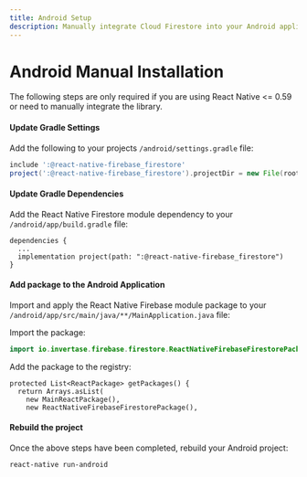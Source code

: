 ```yaml
---
title: Android Setup
description: Manually integrate Cloud Firestore into your Android application.
---
```


# Android Manual Installation

The following steps are only required if you are using React Native <= 0.59 or need to manually integrate the library.

#### Update Gradle Settings

Add the following to your projects `/android/settings.gradle` file:

```groovy
include ':@react-native-firebase_firestore'
project(':@react-native-firebase_firestore').projectDir = new File(rootProject.projectDir, './../node_modules/@react-native-firebase/firestore/android')
```

#### Update Gradle Dependencies

Add the React Native Firestore module dependency to your `/android/app/build.gradle` file:

```groovy{3}
dependencies {
  ...
  implementation project(path: ":@react-native-firebase_firestore")
}
```

#### Add package to the Android Application

Import and apply the React Native Firebase module package to your `/android/app/src/main/java/**/MainApplication.java` file:

Import the package:

```java
import io.invertase.firebase.firestore.ReactNativeFirebaseFirestorePackage;
```

Add the package to the registry:

```java{4}
protected List<ReactPackage> getPackages() {
  return Arrays.asList(
    new MainReactPackage(),
    new ReactNativeFirebaseFirestorePackage(),
```

#### Rebuild the project

Once the above steps have been completed, rebuild your Android project:

```bash
react-native run-android
```

